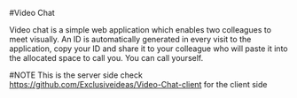 #Video Chat

Video chat is a simple web application which enables two colleagues to meet visually.
An ID is automatically generated in every visit to the application, copy your ID and share it to your colleague who will paste it into the allocated space to call you. You can call yourself.

#NOTE
 This is the server side
 check https://github.com/Exclusiveideas/Video-Chat-client for the client side
